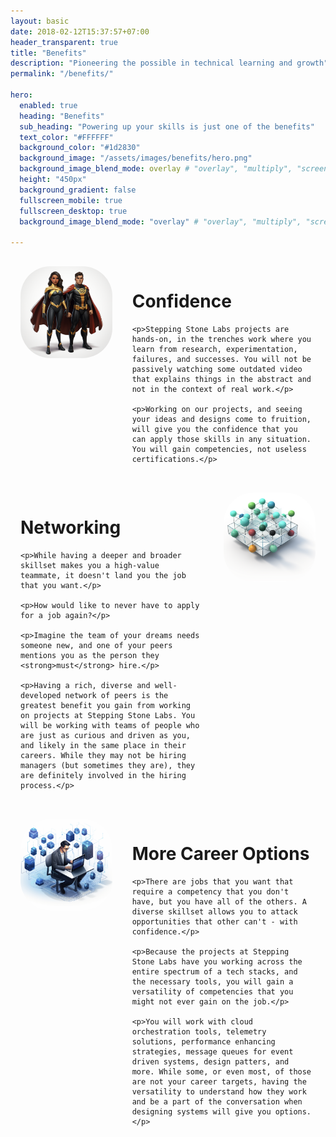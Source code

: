 ```yaml
---
layout: basic
date: 2018-02-12T15:37:57+07:00
header_transparent: true
title: "Benefits"
description: "Pioneering the possible in technical learning and growth"
permalink: "/benefits/"

hero:
  enabled: true
  heading: "Benefits"
  sub_heading: "Powering up your skills is just one of the benefits"
  text_color: "#FFFFFF"
  background_color: "#1d2830"
  background_image: "/assets/images/benefits/hero.png"
  background_image_blend_mode: overlay # "overlay", "multiply", "screen"
  height: "450px"
  background_gradient: false
  fullscreen_mobile: true
  fullscreen_desktop: true
  background_image_blend_mode: "overlay" # "overlay", "multiply", "screen"

---
```


<div style="display:flex">
  <div style="flex: 1; margin: 1rem">
    <img src="/assets/images/benefits/confidence.png" style="max-height: 300px; border-radius: 3rem;"  />
  </div>
  <div style="flex: 2; margin: 1rem">
    <h1>Confidence</h1>

    <p>Stepping Stone Labs projects are hands-on, in the trenches work where you learn from research, experimentation, failures, and successes. You will not be passively watching some outdated video that explains things in the abstract and not in the context of real work.</p>

    <p>Working on our projects, and seeing your ideas and designs come to fruition, will give you the confidence that you can apply those skills in any situation. You will gain competencies, not useless certifications.</p>
  </div>
</div>


<div style="display:flex">
  <div style="flex: 2; margin: 1rem">
    <h1>Networking</h1>

    <p>While having a deeper and broader skillset makes you a high-value teammate, it doesn't land you the job that you want.</p>

    <p>How would like to never have to apply for a job again?</p>

    <p>Imagine the team of your dreams needs someone new, and one of your peers mentions you as the person they <strong>must</strong> hire.</p>

    <p>Having a rich, diverse and well-developed network of peers is the greatest benefit you gain from working on projects at Stepping Stone Labs. You will be working with teams of people who are just as curious and driven as you, and likely in the same place in their careers. While they may not be hiring managers (but sometimes they are), they are definitely involved in the hiring process.</p>
  </div>
  <div style="flex: 1; margin: 1rem">
    <img src="/assets/images/benefits/network.png" style="max-height: 300px; border-radius: 3rem;"  />
  </div>
</div>


<div style="display:flex">
  <div style="flex: 1; margin: 1rem">
    <img src="/assets/images/benefits/options.png" style="max-height: 300px; border-radius: 3rem;"  />
  </div>
  <div style="flex: 2; margin: 1rem">
    <h1>More Career Options</h1>


    <p>There are jobs that you want that require a competency that you don't have, but you have all of the others. A diverse skillset allows you to attack opportunities that other can't - with confidence.</p>

    <p>Because the projects at Stepping Stone Labs have you working across the entire spectrum of a tech stacks, and the necessary tools, you will gain a versatility of competencies that you might not ever gain on the job.</p>

    <p>You will work with cloud orchestration tools, telemetry solutions, performance enhancing strategies, message queues for event driven systems, design patters, and more. While some, or even most, of those are not your career targets, having the versatility to understand how they work and be a part of the conversation when designing systems will give you options.</p>
  </div>
</div>


